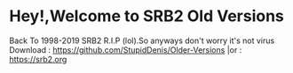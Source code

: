 # Hey!,Welcome to SRB2 Old Versions
Back To 1998-2019
SRB2 R.I.P (lol).So anyways don't worry it's not virus
Download : https://github.com/StupidDenis/Older-Versions |or : https://srb2.org
